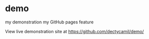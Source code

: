 demo
====
my demonstration my GitHub pages feature 

View live demonstration site at https://github.com/dectycamil/demo/
